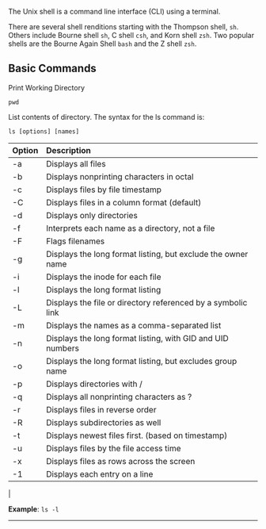 The Unix shell is a command line interface (CLI) using a terminal.  

There are several shell renditions starting with the Thompson shell, ```sh```.  Others include Bourne shell ```sh```, C shell ```csh```, and Korn shell ```zsh```.  Two popular shells are the Bourne Again Shell ```bash``` and the Z shell ```zsh```.     

## Basic Commands

Print Working Directory
```
pwd
```

List contents of directory.  The syntax for the ls command is:

```
ls [options] [names]
```

| Option | Description |
|:------ | :----------- |
| -a	|   Displays all files|
| -b	|   Displays nonprinting characters in octal|
| -c    |   Displays files by file timestamp|
| -C	|   Displays files in a column format (default)|
| -d	|   Displays only directories | 
| -f    | Interprets each name as a directory, not a file|
| -F	| Flags filenames |
| -g	| Displays the long format listing, but exclude the owner name|
| -i	| Displays the inode for each file|
| -l	| Displays the long format listing|
| -L	| Displays the file or directory referenced by a symbolic link|
| -m	| Displays the names as a comma-separated list|
| -n	| Displays the long format listing, with GID and UID numbers|
| -o	| Displays the long format listing, but excludes group name |
| -p	| Displays directories with / |
| -q	| Displays all nonprinting characters as ?|
| -r    | Displays files in reverse order |
| -R    | Displays subdirectories as well |
| -t	| Displays newest files first. (based on timestamp) |
| -u    | Displays files by the file access time|
| -x    | Displays files as rows across the screen|
| -1    | Displays each entry on a line |
|

__Example__: ```ls -l```

---------------





